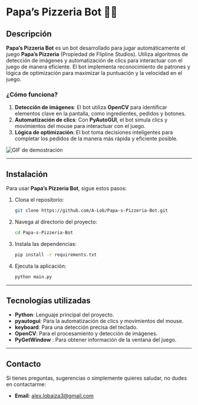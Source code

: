 # Papa’s Pizzeria Bot 🍕🤖

## Descripción

**Papa’s Pizzeria Bot** es un bot desarrollado para jugar automáticamente el juego **Papa’s Pizzeria** (Propiedad de Flipline Studios). Utiliza algoritmos de detección de imágenes y automatización de clics para interactuar con el juego de manera eficiente. El bot implementa reconocimiento de patrones y lógica de optimización para maximizar la puntuación y la velocidad en el juego.

### ¿Cómo funciona?
1. **Detección de imágenes**: El bot utiliza **OpenCV** para identificar elementos clave en la pantalla, como ingredientes, pedidos y botones.
2. **Automatización de clics**: Con **PyAutoGUI**, el bot simula clics y movimientos del mouse para interactuar con el juego.
3. **Lógica de optimización**: El bot toma decisiones inteligentes para completar los pedidos de la manera más rápida y eficiente posible.

![GIF de demostración](order.gif)

---

## Instalación

Para usar **Papa’s Pizzeria Bot**, sigue estos pasos:

1. Clona el repositorio:
   ```bash
   git clone https://github.com/A-Lob/Papa-s-Pizzeria-Bot.git
2. Navega al directorio del proyecto:
   ```bash
   cd Papa-s-Pizzeria-Bot
3. Instala las dependencias:
   ```bash
   pip install -r requirements.txt
3. Ejecuta la aplicación:
   ```bash
   python main.py

---


## Tecnologías utilizadas

- **Python**: Lenguaje principal del proyecto.
- **pyautogui**: Para la automatización de clics y movimientos del mouse.
- **keyboard**: Para una detección precisa del teclado.
- **OpenCV**: Para el procesamiento y detección de imágenes.
- **PyGetWindow** : Para obtener información de la ventana del juego.

---

## Contacto

Si tienes preguntas, sugerencias o simplemente quieres saludar, no dudes en contactarme:

- **Email**: [alex.lobaiza3@gmail.com](mailto:alex.lobaiza3@gmail.com)
